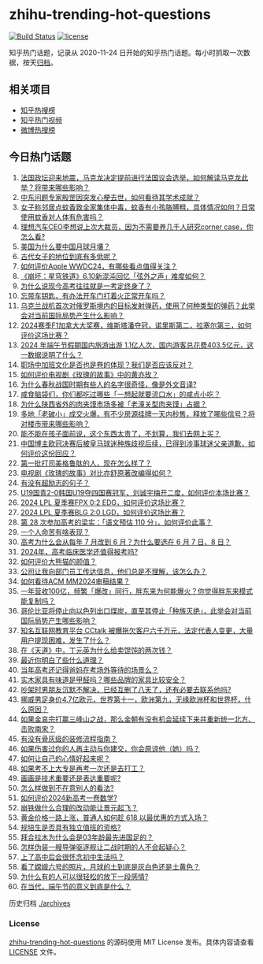# zhihu-trending-hot-questions

[![Build Status](https://github.com/justjavac/zhihu-trending-hot-questions/workflows/ci/badge.svg?branch=master)](https://github.com/justjavac/zhihu-trending-hot-questions/actions)
[![license](https://img.shields.io/github/license/justjavac/zhihu-trending-hot-questions)](https://github.com/justjavac/zhihu-trending-hot-questions/blob/master/LICENSE)

知乎热门话题，记录从 2020-11-24
日开始的知乎热门话题。每小时抓取一次数据，按天[归档](./archives)。

## 相关项目

- [知乎热搜榜](https://github.com/justjavac/zhihu-trending-top-search)
- [知乎热门视频](https://github.com/justjavac/zhihu-trending-hot-video)
- [微博热搜榜](https://github.com/justjavac/weibo-trending-hot-search)

## 今日热门话题

<!-- BEGIN -->
<!-- 最后更新时间 Tue Jun 11 2024 03:02:03 GMT+0800 (China Standard Time) -->

1. [法国政坛迎来地震，马克龙决定提前进行法国议会选举，如何解读马克龙此举？将带来哪些影响？](https://www.zhihu.com/question/658537407)
1. [中东问题专家殷罡因突发心梗去世，如何看待其学术成就？](https://www.zhihu.com/question/658563995)
1. [女子称邻居点蚊香致全家集体中毒，蚊香有小孩胳膊粗，具体情况如何？日常使用蚊香对人体有危害吗？](https://www.zhihu.com/question/658563457)
1. [理想汽车CEO李想说上次大裁员，因为不需要养几千人研究corner case，你怎么看?](https://www.zhihu.com/question/658535849)
1. [美国为什么要中国月球月壤？](https://www.zhihu.com/question/436944652)
1. [古代女子的地位到底有多低呢？](https://www.zhihu.com/question/657923661)
1. [如何评价Apple WWDC24，有哪些看点值得关注？](https://www.zhihu.com/question/658577702)
1. [《崩坏：星穹铁道》6.10新混沌回忆「弦外之声」难度如何？](https://www.zhihu.com/question/658561486)
1. [为什么说现今高考往往就是一考定终身了？](https://www.zhihu.com/question/658381443)
1. [忘带车钥匙，有办法开车门打着火正常开车吗？](https://www.zhihu.com/question/658006364)
1. [乌克兰战机首次对俄罗斯境内的目标发射弹药，使用了何种类型的弹药？此举会对当前国际局势产生什么影响？](https://www.zhihu.com/question/658554413)
1. [2024赛季F1加拿大大奖赛，维斯塔潘夺冠，诺里斯第二，拉塞尔第三，如何评价这场比赛？](https://www.zhihu.com/question/658504464)
1. [2024 年端午节假期国内旅游出游 1.1亿人次，国内游客总花费403.5亿元，这一数据说明了什么？](https://www.zhihu.com/question/658569960)
1. [职场中加班文化是否也是卷的体现？我们是否应该反对？](https://www.zhihu.com/question/658515397)
1. [如何评价电视剧《玫瑰的故事》中的黄亦玫？](https://www.zhihu.com/question/658429182)
1. [为什么春秋战国时期有些人的名字很奇怪，像是外文音译?](https://www.zhihu.com/question/32157112)
1. [咸食脑袋们，你们都吃过哪些「一想起就要流口水」的咸点小吃？](https://www.zhihu.com/question/657329832)
1. [为什么陕西省外的肉夹馍市场多被「老潼关型肉夹馍」占据？](https://www.zhihu.com/question/657011697)
1. [多地「老破小」成交火爆，有不少房源挂牌一天内秒售，释放了哪些信号？将对楼市带来哪些影响？](https://www.zhihu.com/question/658503076)
1. [能不能在孩子面前说，这个东西太贵了，不划算，我们去网上买？](https://www.zhihu.com/question/658295562)
1. [中国博主欧冠决赛后被皇马球迷种族歧视后续，已得到涉事球迷父亲道歉，如何评价这份回应？](https://www.zhihu.com/question/658550049)
1. [第一批打司美格鲁肽的人，现在怎么样了？](https://www.zhihu.com/question/655494827)
1. [电视剧《玫瑰的故事》对比亦舒原著改编得如何？](https://www.zhihu.com/question/658424872)
1. [有没有超励志的句子？](https://www.zhihu.com/question/658510076)
1. [U19国青2-0韩国U19夺四国赛冠军，刘诚宇梅开二度，如何评价本场比赛？](https://www.zhihu.com/question/658576152)
1. [2024 LPL 夏季赛FPX 0:2 EDG，如何评价这场比赛？](https://www.zhihu.com/question/658561084)
1. [2024 LPL 夏季赛BLG 2:0 LGD，如何评价这场比赛？](https://www.zhihu.com/question/658570633)
1. [第 28 次参加高考的梁实：「语文预估 110 分」，如何评价此事？](https://www.zhihu.com/question/658323641)
1. [一个人命苦有啥表现？](https://www.zhihu.com/question/41535474)
1. [高考为什么会从每年 7 月改到 6 月？为什么要选在 6 月 7 日、8 日？](https://www.zhihu.com/question/656722777)
1. [2024年，高考临床医学还值得报考吗?](https://www.zhihu.com/question/658097190)
1. [如何评价大熊猫的颜值？](https://www.zhihu.com/question/305724599)
1. [公司让我向部门员工传达信息，他们总是不理解，该怎么办？](https://www.zhihu.com/question/658347722)
1. [如何看待ACM MM2024审稿结果？](https://www.zhihu.com/question/648660395)
1. [一年营收100亿，频繁「爆改」同行，胖东来为何能爆火？你觉得胖东来模式能复制吗？](https://www.zhihu.com/question/658537373)
1. [哥伦比亚将停止向以色列出口煤炭，直至其停止「种族灭绝」，此举会对当前国际局势产生哪些影响？](https://www.zhihu.com/question/658471763)
1. [知名互联网教育平台 CCtalk 被曝拖欠客户六千万元，法定代表人变更，大量用户提现困难，发生了什么？](https://www.zhihu.com/question/658417882)
1. [在《天道》中，丁元英为什么给卖馄饨的两次钱？](https://www.zhihu.com/question/520811909)
1. [最近你明白了些什么道理？](https://www.zhihu.com/question/601915455)
1. [当年高考还记得爸妈在考场外等待的场景么？](https://www.zhihu.com/question/658381322)
1. [实木家具有味道是甲醛吗？哪些品牌的家具比较安全？](https://www.zhihu.com/question/658001766)
1. [吵架时男朋友沉默不解决，已经互删了八天了，还有必要去联系他吗?](https://www.zhihu.com/question/658253901)
1. [挪威男足身价4.7亿欧元，世界第十一，欧洲第九，无缘欧洲杯和世界杯，什么原因？](https://www.zhihu.com/question/656739257)
1. [如果金哀宗打赢三峰山之战，那么金朝有没有机会延续下来并重新统一北方、击败南宋？](https://www.zhihu.com/question/521718083)
1. [有没有骨灰级的装修流程指南？](https://www.zhihu.com/question/588892856)
1. [如果伤害过你的人再主动与你建交，你会原谅他（她）吗？](https://www.zhihu.com/question/564386827)
1. [如何让自己的心情好起来呢？](https://www.zhihu.com/question/655943290)
1. [如果考不上大专是再考一次还是去打工？](https://www.zhihu.com/question/658147292)
1. [画画是技术重要还是表达重要呢?](https://www.zhihu.com/question/658386582)
1. [怎么样做到不在意别人的看法?](https://www.zhihu.com/question/652644966)
1. [如何评价2024新高考一卷数学?](https://www.zhihu.com/question/658327250)
1. [崩铁做什么合理的改动能让景元起飞？](https://www.zhihu.com/question/654119451)
1. [黄金价格一路上涨，普通人如何趁 618 以最优惠的方式入场？](https://www.zhihu.com/question/657992699)
1. [规培生是否具有独立值班的资格?](https://www.zhihu.com/question/329155583)
1. [拜合拉木为什么会是03年龄最先进国足的？](https://www.zhihu.com/question/658417568)
1. [怎样伪装一艘导弹驱逐舰让二战时期的人不会起疑心？](https://www.zhihu.com/question/630919279)
1. [上了高中后会很怀念初中生活吗？](https://www.zhihu.com/question/640808871)
1. [看了嫦娥六号的照片，月球的土到底是灰白色还是土黄色？](https://www.zhihu.com/question/658295276)
1. [为什么有的人可以很轻松的放下一段感情?](https://www.zhihu.com/question/658438628)
1. [在当代，端午节的意义到底是什么？](https://www.zhihu.com/question/47257376)

<!-- END -->

历史归档 [./archives](./archives)

### License

[zhihu-trending-hot-questions](https://github.com/justjavac/zhihu-trending-hot-questions)
的源码使用 MIT License 发布。具体内容请查看 [LICENSE](./LICENSE) 文件。

